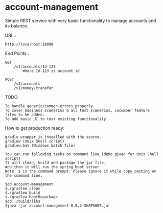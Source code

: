 # account-management
Simple REST service with very basic functionality to manage accounts and its balance.

URL :
	
	http://localhost:18080

End Points :
	
	GET
		/v1/accounts/Id-123
			Where Id-123 is account id
	
	POST
		/v1/accounts
		/v1/money-transfer

TODO:
	
	To handle generic/common errors properly.
	To cover business scenarios & all test scenarios, cucumber feature files to be added.
	To add basic UI to test existing functionality.

How to get production ready:

	gradle wrapper is installed with the source.
	gradlew (Unix Shell script)
	gradlew.bat (Windows batch file)

	You can run following tasks on command line (demo given for Unix Shell script)
	It will clean, build and package the jar file.
	And then it will run the spring boot server
	Note: $ is the command prompt. Please ignore it while copy pasting on the command line.
	
	$cd account-management
	$./gradlew clean
	$./gradlew build
	$./gradlew bootRepackage
	$cd ./build/libs
	$java -jar account-management-0.0.2-SNAPSHOT.jar

